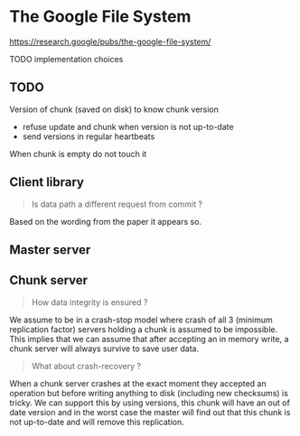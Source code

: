 # The Google File System

https://research.google/pubs/the-google-file-system/

TODO implementation choices

## TODO

Version of chunk (saved on disk) to know chunk version
- refuse update and chunk when version is not up-to-date
- send versions in regular heartbeats

When chunk is empty do not touch it

## Client library

> Is data path a different request from commit ?

Based on the wording from the paper it appears so.

## Master server

## Chunk server

> How data integrity is ensured ?

We assume to be in a crash-stop model where crash of all 3 (minimum replication factor)
servers holding a chunk is assumed to be impossible.
This implies that we can assume that after accepting an in memory write,
a chunk server will always survive to save user data.

> What about crash-recovery ?

When a chunk server crashes at the exact moment they accepted an operation
but before writing anything to disk (including new checksums) is tricky.
We can support this by using versions, this chunk will have an out of date version
and in the worst case the master will find out that this chunk is not up-to-date and will remove this replication.
